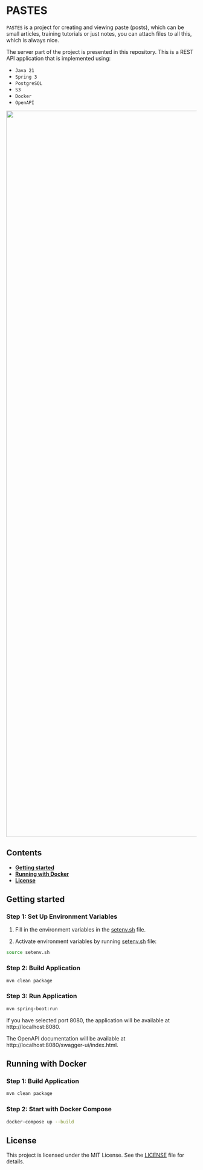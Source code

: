 # PASTES

`PASTES` is a project for creating and viewing paste (posts), which can be small articles, training tutorials
or just notes, you can attach files to all this, which is always nice.

The server part of the project is presented in this repository. This is a REST API application that is implemented
using:

* `Java 21`
* `Spring 3`
* `PostgreSQL`
* `S3`
* `Docker`
* `OpenAPI`

<img src="https://www.animatedimages.org/data/media/562/animated-line-image-0184.gif" width="1920" />

## Contents

* [**Getting started**](#getting-started)
* [**Running with Docker**](#running-with-docker)
* [**License**](#license)

## Getting started

### Step 1: Set Up Environment Variables

1. Fill in the environment variables in the [setenv.sh](setenv.sh) file.

2. Activate environment variables by running [setenv.sh](setenv.sh) file:

```bash
source setenv.sh
```

### Step 2: Build Application

```bash
mvn clean package
```

### Step 3: Run Application

```bash
mvn spring-boot:run
```

If you have selected port 8080, the application will be available at http://localhost:8080.

The OpenAPI documentation will be available at http://localhost:8080/swagger-ui/index.html.

## Running with Docker

### Step 1: Build Application

```bash
mvn clean package
```

### Step 2: Start with Docker Compose

```bash
docker-compose up --build
```

## License

This project is licensed under the MIT License. See the [LICENSE](LICENSE) file for details.
